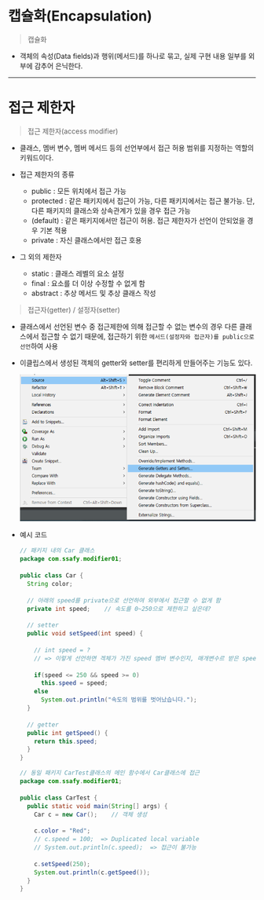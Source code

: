 # 캡슐화(Encapsulation)

> 캡슐화

- 객체의 속성(Data fields)과 행위(메서드)를 하나로 묶고, 실제 구현 내용 일부를 외부에 감추어 은닉한다.

---

# 접근 제한자

> 접근 제한자(access modifier)

- 클래스, 멤버 변수, 멤버 메서드 등의 선언부에서 접근 허용 범위를 지정하는 역할의 키워드이다.

- 접근 제한자의 종류
  
  - public : 모든 위치에서 접근 가능
  - protected : 같은 패키지에서 접근이 가능, 다른 패키지에서는 접근 불가능. 단, 다른 패키지의 클래스와 상속관계가 있을 경우 접근 가능
  - (default) : 같은 패키지에서만 접근이 허용. 접근 제한자가 선언이 안되었을 경우 기본 적용
  - private : 자신 클래스에서만 접근 호용

- 그 외의 제한자
  
  - static : 클래스 레벨의 요소 설정
  - final : 요소를 더 이상 수정할 수 없게 함
  - abstract : 추상 메서드 및 추상 클래스 작성

> 접근자(getter) / 설정자(setter)

- 클래스에서 선언된 변수 중 접근제한에 의해 접근할 수 없는 변수의 경우 다른 클래스에서 접근할 수 없기 때문에, 접근하기 위한 `메서드(설정자와 접근자)를 public으로 선언`하여 사용

- 이클립스에서 생성된 객체의 getter와 setter를 편리하게 만들어주는 기능도 있다. 
  
  <img title="" src="객체지향_imagefiles/2022-08-27-16-08-29-image.png" alt="" width="546" data-align="center">

- 예시 코드
  
  ```java
  // 패키지 내의 Car 클래스
  package com.ssafy.modifier01;
  
  public class Car {
    String color;
  
    // 아래의 speed를 private으로 선언하여 외부에서 접근할 수 없게 함
    private int speed;    // 속도를 0~250으로 제한하고 싶은데?
  
    // setter
    public void setSpeed(int speed) {
  
      // int speed = ?  
      // => 이렇게 선언하면 겍체가 가진 speed 멤버 변수인지, 매개변수르 받은 speed인지 구분을 할 수 없다.
  
      if(speed <= 250 && speed >= 0)
        this.speed = speed;
      else
        System.out.println("속도의 범위를 벗어났습니다.");
    }
  
    // getter
    public int getSpeed() {
      return this.speed;
    }
  }
  ```
  
  ```java
  // 동일 패키지 CarTest클래스의 메인 함수에서 Car클래스에 접근
  package com.ssafy.modifier01;
  
  public class CarTest {
    public static void main(String[] args) {
      Car c = new Car();    // 객체 생성
  
      c.color = "Red";
      // c.speed = 100;  => Duplicated local variable
      // System.out.println(c.speed);  => 접근이 불가능
  
      c.setSpeed(250);
      System.out.println(c.getSpeed());
    }
  }
  ```